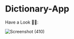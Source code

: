 # Dictionary-App

Have a Look 👨‍💻: 

![Screenshot (410)](https://user-images.githubusercontent.com/90441055/217752650-7f194585-0cc4-49d0-ac00-6d4f8a8dfc28.png)

